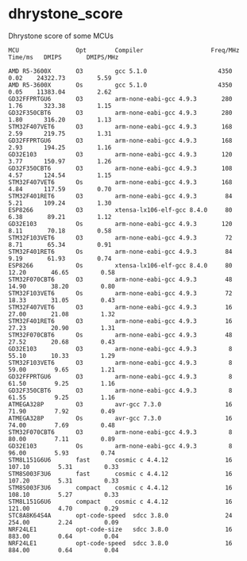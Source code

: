 # dhrystone_score

Dhrystone score of some MCUs

    MCU                Opt        Compiler                   Freq/MHz   Time/ms   DMIPS       DMIPS/MHz

    AMD R5-3600X       O3         gcc 5.1.0                    4350      0.02    24322.73         5.59
    AMD R5-3600X       Os         gcc 5.1.0                    4350      0.05    11383.04         2.62
    GD32FFPRTGU6       O3         arm-none-eabi-gcc 4.9.3       280      1.76      323.38         1.15
    GD32F350CBT6       O3         arm-none-eabi-gcc 4.9.3       280      1.80      316.20         1.13
    STM32F407VET6      O3         arm-none-eabi-gcc 4.9.3       168      2.59      219.75         1.31
    GD32FFPRTGU6       O3         arm-none-eabi-gcc 4.9.3       168      2.93      194.25         1.16
    GD32E103           O3         arm-none-eabi-gcc 4.9.3       120      3.77      150.97         1.26
    GD32F350CBT6       O3         arm-none-eabi-gcc 4.9.3       108      4.57      124.54         1.15
    STM32F407VET6      Os         arm-none-eabi-gcc 4.9.3       168      4.84      117.59         0.70
    STM32F401RET6      O3         arm-none-eabi-gcc 4.9.3        84      5.21      109.24         1.30
    ESP8266            O3         xtensa-lx106-elf-gcc 8.4.0     80      6.38       89.21         1.12
    GD32E103           Os         arm-none-eabi-gcc 4.9.3       120      8.11       70.18         0.58
    STM32F103VET6      O3         arm-none-eabi-gcc 4.9.3        72      8.71       65.34         0.91
    STM32F401RET6      Os         arm-none-eabi-gcc 4.9.3        84      9.19       61.93         0.74
    ESP8266            Os         xtensa-lx106-elf-gcc 8.4.0     80     12.20       46.65         0.58
    STM32F070CBT6      O3         arm-none-eabi-gcc 4.9.3        48     14.90       38.20         0.80
    STM32F103VET6      Os         arm-none-eabi-gcc 4.9.3        72     18.33       31.05         0.43
    STM32F407VET6      O3         arm-none-eabi-gcc 4.9.3        16     27.00       21.08         1.32
    STM32F401RET6      O3         arm-none-eabi-gcc 4.9.3        16     27.23       20.90         1.31
    STM32F070CBT6      Os         arm-none-eabi-gcc 4.9.3        48     27.52       20.68         0.43
    GD32E103           O3         arm-none-eabi-gcc 4.9.3         8     55.10       10.33         1.29
    STM32F103VET6      O3         arm-none-eabi-gcc 4.9.3         8     59.00        9.65         1.21
    GD32FFPRTGU6       O3         arm-none-eabi-gcc 4.9.3         8     61.50        9.25         1.16
    GD32F350CBT6       O3         arm-none-eabi-gcc 4.9.3         8     61.55        9.25         1.16
    ATMEGA328P         O3         avr-gcc 7.3.0                  16     71.90        7.92         0.49
    ATMEGA328P         Os         avr-gcc 7.3.0                  16     74.00        7.69         0.48
    STM32F070CBT6      O3         arm-none-eabi-gcc 4.9.3         8     80.00        7.11         0.89
    GD32E103           Os         arm-none-eabi-gcc 4.9.3         8     96.00        5.93         0.74
    STM8L151G6U6       fast       cosmic c 4.4.12                16    107.10        5.31         0.33
    STM8S003F3U6       fast       cosmic c 4.4.12                16    107.20        5.31         0.33
    STM8S003F3U6       compact    cosmic c 4.4.12                16    108.10        5.27         0.33
    STM8L151G6U6       compact    cosmic c 4.4.12                16    121.00        4.70         0.29
    STC8A8K64S4A       opt-code-speed  sdcc 3.8.0                24    254.00        2.24         0.09
    NRF24LE1           opt-code-size   sdcc 3.8.0                16    883.00        0.64         0.04
    NRF24LE1           opt-code-speed  sdcc 3.8.0                16    884.00        0.64         0.04

